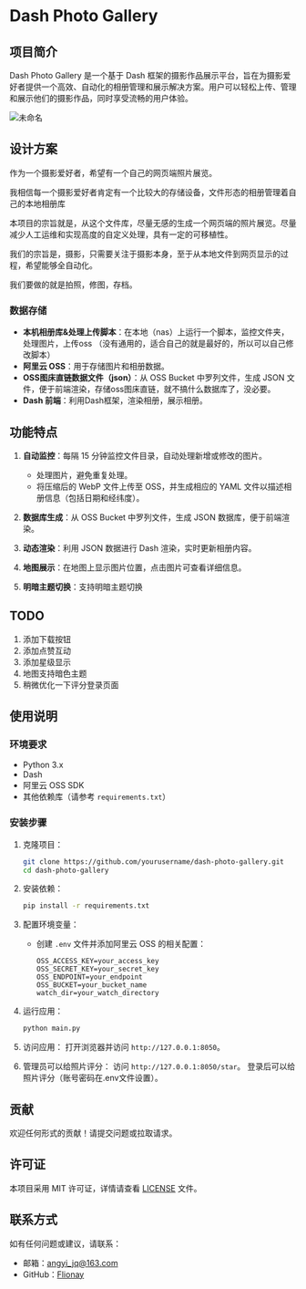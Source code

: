 # Dash Photo Gallery

## 项目简介
Dash Photo Gallery 是一个基于 Dash 框架的摄影作品展示平台，旨在为摄影爱好者提供一个高效、自动化的相册管理和展示解决方案。用户可以轻松上传、管理和展示他们的摄影作品，同时享受流畅的用户体验。

![未命名](https://angyi.oss-cn-beijing.aliyuncs.com/uPic/2024/%E6%9C%AA%E5%91%BD%E5%90%8D.png)


## 设计方案

作为一个摄影爱好者，希望有一个自己的网页端照片展览。

我相信每一个摄影爱好者肯定有一个比较大的存储设备，文件形态的相册管理着自己的本地相册库

本项目的宗旨就是，从这个文件库，尽量无感的生成一个网页端的照片展览。尽量减少人工运维和实现高度的自定义处理，具有一定的可移植性。

我们的宗旨是，摄影，只需要关注于摄影本身，至于从本地文件到网页显示的过程，希望能够全自动化。

我们要做的就是拍照，修图，存档。 


### 数据存储
- **本机相册库&处理上传脚本**：在本地（nas）上运行一个脚本，监控文件夹，处理图片，上传oss （没有通用的，适合自己的就是最好的，所以可以自己修改脚本）
- **阿里云 OSS**：用于存储图片和相册数据。
- **OSS图床直链数据文件（json）**：从 OSS Bucket 中罗列文件，生成 JSON 文件，便于前端渲染，存储oss图床直链，就不搞什么数据库了，没必要。
- **Dash 前端**：利用Dash框架，渲染相册，展示相册。

## 功能特点
1. **自动监控**：每隔 15 分钟监控文件目录，自动处理新增或修改的图片。
   - 处理图片，避免重复处理。
   - 将压缩后的 WebP 文件上传至 OSS，并生成相应的 YAML 文件以描述相册信息（包括日期和经纬度）。
   
2. **数据库生成**：从 OSS Bucket 中罗列文件，生成 JSON 数据库，便于前端渲染。

3. **动态渲染**：利用 JSON 数据进行 Dash 渲染，实时更新相册内容。

4. **地图展示**：在地图上显示图片位置，点击图片可查看详细信息。

5. **明暗主题切换**：支持明暗主题切换

## TODO
1. 添加下载按钮
2. 添加点赞互动
3. 添加星级显示
4. 地图支持暗色主题
5. 稍微优化一下评分登录页面


## 使用说明

### 环境要求
- Python 3.x
- Dash
- 阿里云 OSS SDK
- 其他依赖库（请参考 `requirements.txt`）

### 安装步骤
1. 克隆项目：
   ```bash
   git clone https://github.com/yourusername/dash-photo-gallery.git
   cd dash-photo-gallery
   ```

2. 安装依赖：
   ```bash
   pip install -r requirements.txt
   ```

3. 配置环境变量：
   - 创建 `.env` 文件并添加阿里云 OSS 的相关配置：
     ```
     OSS_ACCESS_KEY=your_access_key
     OSS_SECRET_KEY=your_secret_key
     OSS_ENDPOINT=your_endpoint
     OSS_BUCKET=your_bucket_name
     watch_dir=your_watch_directory
     ```

4. 运行应用：
   ```bash
   python main.py
   ```

5. 访问应用：
   打开浏览器并访问 `http://127.0.0.1:8050`。


5. 管理员可以给照片评分：
   访问 `http://127.0.0.1:8050/star`。 登录后可以给照片评分（账号密码在.env文件设置）。

## 贡献
欢迎任何形式的贡献！请提交问题或拉取请求。

## 许可证
本项目采用 MIT 许可证，详情请查看 [LICENSE](LICENSE) 文件。

## 联系方式
如有任何问题或建议，请联系：
- 邮箱：angyi_jq@163.com
- GitHub：[Flionay](https://github.com/flionay)